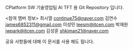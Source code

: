 CPlatform SW 기술영업팀 AI TFT 용 Git Repository 입니다.

<참여 멤버 정보>
최시열 continue75@naver.com
김연수 james6852311@gmail.com
이성민 leesm@itcen.com
박재원 jwpark@itcen.com
김성훈 shkiman21@naver.com 

공유 사항들에 대해 이 문서를 사용 해도 됩니다.




